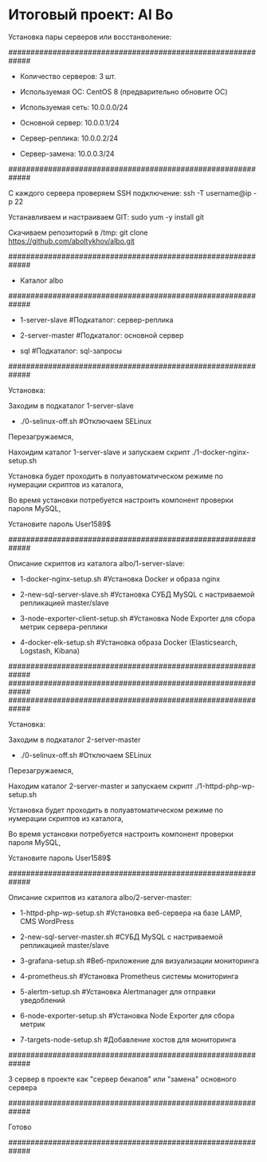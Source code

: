 # Итоговый проект: Al Bo

Установка пары серверов или восстанволение:

#############################################################

- Количество серверов: 3 шт.

- Используемая ОС: CentOS 8 (предварительно обновите ОС) 

- Используемая сеть: 10.0.0.0/24

- Основной сервер: 10.0.0.1/24

- Сервер-реплика: 10.0.0.2/24

- Сервер-замена: 10.0.0.3/24

#############################################################

С каждого сервера проверяем SSH подключение: ssh -T username@ip -p 22

Устанавливаем и настраиваем GIT: sudo yum -y install git

Скачиваем репозиторий в /tmp: git clone https://github.com/aboltykhov/albo.git

#############################################################

- Каталог albo

#############################################################

- 1-server-slave				#Подкаталог: сервер-реплика

- 2-server-master				#Подкаталог: основной сервер

- sql					      		#Подкаталог: sql-запросы 

#############################################################

Установка:

Заходим в подкаталог 1-server-slave

- ./0-selinux-off.sh				#Отключаем SELinux

Перезагружаемся,

Нахоидим каталог 1-server-slave и запускаем скрипт ./1-docker-nginx-setup.sh

Установка будет проходить в полуавтоматическом режиме по нумерации скриптов из каталога,

Во время установки потребуется настроить компонент проверки пароля MySQL, 

Установите пароль User1589$

#############################################################

Описание скриптов из каталога albo/1-server-slave:

- 1-docker-nginx-setup.sh		#Установка Docker и образа nginx

- 2-new-sql-server-slave.sh		#Установка СУБД MySQL c настриваемой репликацией master/slave

- 3-node-exporter-client-setup.sh	#Установка Node Exporter для сбора метрик сервера-реплики

- 4-docker-elk-setup.sh			#Установка образа Docker (Elasticsearch, Logstash, Kibana)

#############################################################
#############################################################
#############################################################

Установка:

Заходим в подкаталог 2-server-master

- ./0-selinux-off.sh				#Отключаем SELinux

Перезагружаемся,

Находим каталог 2-server-master и запускаем скрипт  ./1-httpd-php-wp-setup.sh

Установка будет проходить в полуавтоматическом режиме по нумерации скриптов из каталога,

Во время установки потребуется настроить компонент проверки пароля MySQL, 

Установите пароль User1589$

#############################################################

Описание скриптов из каталога albo/2-server-master:

- 1-httpd-php-wp-setup.sh		#Установка веб-сервера на базе LAMP, CMS WordPress

- 2-new-sql-server-master.sh	#СУБД MySQL c настриваемой репликацией master/slave

- 3-grafana-setup.sh			#Веб-приложение для визуализации мониторинга

- 4-prometheus.sh				#Установка Prometheus системы мониторинга 

- 5-alertm-setup.sh			#Установка Alertmanager для отправки уведоблений

- 6-node-exporter-setup.sh		#Установка Node Exporter для сбора метрик

- 7-targets-node-setup.sh		#Добавление хостов для мониторинга

#############################################################

3 сервер в проекте как "сервер бекапов" или "замена" основного сервера

#############################################################

Готово

#############################################################
